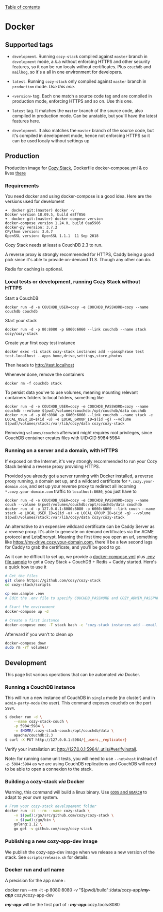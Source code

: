 [Table of contents](README.md#table-of-contents)

# Docker

## Supported tags

- `development`. Running `cozy-stack` compiled against `master` branch in `development` mode, a.k.a without enforcing HTTPS and other security features, so it can be run localy without certificates. Plus `couchdb` and `mailhog`, so it's a all in one environment for developers.

- `latest`. Running `cozy-stack` only compiled against `master` branch in `production` mode. *Use this one*. 

- `<version>` tag. Each one match a source code tag and are compiled in production mode, enforcing HTTPS and so on. Use this one.
- `latest` tag. It matches the `master` branch of the source code, also compiled in production mode. Can be unstable, but you'll have the latest features here.
- `development`. It also matches the `master` branch of the source code, but it's compiled in development mode, hence not enforcing HTTPS so it can be used localy without settings up

## Production

Production image for [Cozy Stack](https://cozy.io), Dockerfile docker-compose.yml & co lives [there](https://github.com/cozy/cozy-stack/tree/master/scripts)

### Requirements

You need docker and using docker-compose is a good idea. Here are the versions used for develoment

```
➜  docker git:(master) docker -v
Docker version 18.09.5, build e8ff056
➜  docker git:(master) docker-compose version
docker-compose version 1.24.0, build 0aa5906
docker-py version: 3.7.2
CPython version: 3.6.7
OpenSSL version: OpenSSL 1.1.1  11 Sep 2018
```

Cozy Stack needs at least a CouchDB 2.3 to run.

A reverse proxy is strongly recommended for HTTPS, Caddy being a good pick since it's able to provide on-demand TLS. Though any other can do.

Redis for caching is optional.

### Local tests or development, running Cozy Stack without HTTPS

Start a CouchDB

    docker run -d -e COUCHDB_USER=cozy -e COUCHDB_PASSWORD=cozy --name couchdb couchdb

Start your stack

    docker run -d -p 80:8080 -p 6060:6060 --link couchdb --name stack cozy/cozy-stack

Create your first cozy test instance

    docker exec -ti stack cozy-stack instances add --passphrase test test.localhost --apps home,drive,settings,store,photos

Then heads to http://test.localhost

Whenever done, remove the containers

    docker rm -f couchdb stack

To persist data you've to use volumes, meaning mounting relevant containers folders to local folders, something like

    docker run -d -e COUCHDB_USER=cozy -e COUCHDB_PASSWORD=cozy --name couchdb --volume $(pwd)/volumes/couchdb:/opt/couchdb/data couchdb
    docker run -d -p 80:8080 -p 6060:6060 --link couchdb --name stack -e LOCAL_USER_ID=$(id -u) -e LOCAL_GROUP_ID=$(id -g) --volume $(pwd)/volumes/stack:/var/lib/cozy/data cozy/cozy-stack

Removing `volumes/couchdb` afterward might requires root privileges, since CouchDB container creates files with UID:GID 5984:5984

### Running on a server and a domain, with HTTPS

If exposed on the Internet, it's very strongly recommended to run your Cozy Stack behind a reverse proxy providing HTTPS.

Provided you already got a server running with Docker installed, a reverse proxy running, a domain set up, and a wildcard certificate for `*.cozy.your-domain.com`, and set up your reverse proxy to redirect all incoming `*.cozy.your-domain.com` traffic to `localhost:8080`, you just have to

    docker run -d -e COUCHDB_USER=cozy -e COUCHDB_PASSWORD=cozy --name couch --volume $(pwd)/volumes/couchdb:/opt/couchdb/data couchdb
    docker run -d -p 127.0.0.1:8080:8080 -p 6060:6060 --link couch --name stack -e LOCAL_USER_ID=$(id -u) -e LOCAL_GROUP_ID=$(id -g) --volume $(pwd)/volumes/stack:/var/lib/cozy/data cozy/cozy-stack

An alternative to an expensive wildcard certificate can be Caddy Server as a reverse proxy. It's able to generate on demand certificates via the ACME protocol and LetsEncrypt. Meaning the first time you open an url, something like https://my-drive.cozy.your-domain.com, there'll be a few second lags for Caddy to grab the certificate, and you'll be good to go.

As it can be difficult to set up, we provide a [docker-compose.yml](https://raw.githubusercontent.com/cozy/cozy-stack/master/docker/docker-compose.yml)  plus [.env file sample](https://raw.githubusercontent.com/rgarrigue/cozy-stack/master/docker/env.sample) to get a Cozy Stack + CouchDB + Redis + Caddy started. Here's a quick how to use it

```bash
# Get the files
git clone https://github.com/cozy/cozy-stack
cd cozy-stack/scripts

cp env.sample .env
# Edit the .env file to specify COUCHDB_PASSWORD and COZY_ADMIN_PASSPHRASE parameters at least

# Start the environment
docker-compose up -d

# Create a first instance
docker-compose exec -T stack bash -c "cozy-stack instances add --email YourEmail@Somewhere.com --passphrase AVerySecretPasswordHere YourFirstInstanceName.stack.$DOMAIN"
```

Afterward if you wan't to clean up

```bash
docker-compose down
sudo rm -rf volumes/
```





## Development

This page list various operations that can be automated _via_ Docker.

### Running a CouchDB instance

This will run a new instance of CouchDB in `single` mode (no cluster) and in
`admin-party-mode` (no user). This command exposes couchdb on the port `5984`.

```bash
$ docker run -d \
    --name cozy-stack-couch \
    -p 5984:5984 \
    -v $HOME/.cozy-stack-couch:/opt/couchdb/data \
    apache/couchdb:2.3
$ curl -X PUT http://127.0.0.1:5984/{_users,_replicator}
```

Verify your installation at: http://127.0.0.1:5984/_utils/#verifyinstall.

Note: for running some unit tests, you will need to use `--net=host` instead of
`-p 5984:5984` as we are using CouchDB replications and CouchDB will need to be
able to open a connexion to the stack.

### Building a cozy-stack _via_ Docker

Warning, this command will build a linux binary. Use
[`GOOS` and `GOARCH`](https://golang.org/doc/install/source#environment) to
adapt to your own system.

```bash
# From your cozy-stack developement folder
docker run -it --rm --name cozy-stack \
    -v $(pwd):/go/src/github.com/cozy/cozy-stack \
    -v $(pwd):/go/bin \
    golang:1.12 \
    go get -v github.com/cozy/cozy-stack
```

### Publishing a new cozy-app-dev image

We publish the cozy-app-dev image when we release a new version of the stack.
See `scripts/release.sh` for details.


### Docker run and url name

A precision for the app name :

docker run --rm -it -p 8080:8080 -v "$(pwd)/build":/data/cozy-app/***my-app*** cozy/cozy-app-dev

***my-app*** will be the first part of : ***my-app***.cozy.tools:8080

